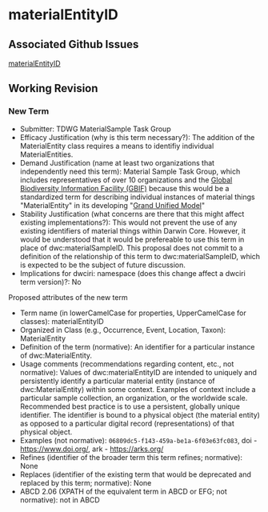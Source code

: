 # materialEntityID
## Associated Github Issues
[materialEntityID](https://github.com/tdwg/material-sample/issues/24)
## Working Revision
### New Term
* Submitter: TDWG MaterialSample Task Group
* Efficacy Justification (why is this term necessary?): The addition of the MaterialEntity class requires a means to identifiy individual MaterialEntities.
* Demand Justification (name at least two organizations that independently need this term): Material Sample Task Group, which includes representatives of over 10 organizations and the [Global Biodiversity Information Facility (GBIF)](https://www.gbif.org/) because this would be a standardized term for describing individual instances of material things "MaterialEntity" in its developing "[Grand Unified Model](https://www.gbif.org/composition/HjlTr705BctcnaZkcjRJq/data-model-principal-composition)"
* Stability Justification (what concerns are there that this might affect existing implementations?): This would not prevent the use of any existing identifiers of material things within Darwin Core. However, it would be understood that it would be prefereable to use this term in place of dwc:materialSampleID. This proposal does not commit to a definition of the relationship of this term to dwc:materialSampleID, which is expected to be the subject of future discussion.
* Implications for dwciri: namespace (does this change affect a dwciri term version)?: No

Proposed attributes of the new term 

* Term name (in lowerCamelCase for properties, UpperCamelCase for classes): materialEntityID
* Organized in Class (e.g., Occurrence, Event, Location, Taxon): MaterialEntity
* Definition of the term (normative): An identifier for a particular instance of dwc:MaterialEntity.
* Usage comments (recommendations regarding content, etc., not normative): Values of dwc:materialEntityID are intended to uniquely and persistently identify a particular material entity (instance of dwc:MaterialEntity) within some context. Examples of context include a particular sample collection, an organization, or the worldwide scale. Recommended best practice is to use a persistent, globally unique identifier. The identifier is bound to a physical object (the material entity) as opposed to a particular digital record (representations) of that physical object.
* Examples (not normative): `06809dc5-f143-459a-be1a-6f03e63fc083`, doi - https://www.doi.org/, ark - https://arks.org/
* Refines (identifier of the broader term this term refines; normative): None
* Replaces (identifier of the existing term that would be deprecated and replaced by this term; normative): None
* ABCD 2.06 (XPATH of the equivalent term in ABCD or EFG; not normative): not in ABCD
